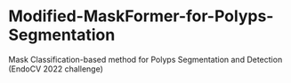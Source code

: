 # Modified-MaskFormer-for-Polyps-Segmentation
Mask Classification-based method for Polyps Segmentation and Detection (EndoCV 2022 challenge)
